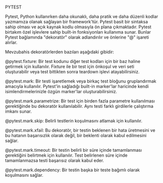 PYTEST

Pytest, Python kullanırken daha okunaklı, daha pratik ve daha düzenli kodlar yazmamıza olanak sağlayan bir framework'tür. Pytest basit bir sintaksa sahip olması ve açık kaynak kodlu olmasıyla ön plana çıkmaktadır.
Pytest birtakım özel işlevlere sahip built-in fonksiyonları kullanıma sunar. Bunlar Pytest bağlamında "dekoratör" olarak adlandırılır ve önlerine "@" işareti alırlar.

Mevzubahis dekoratörlerden bazıları aşağıdaki gibidir:

@pytest.fixture: Bir test kodunu diğer test kodları için bir baz haline getirmek için kullanılır. Fixture ile bir test için önkoşul ve veri seti oluşturabilir veya test bittikten sonra teardown işlevi atayabilirsiniz.

@pytest.mark: Bir testi işaretlemek veya birkaç test bloğunu gruplandırmak amacıyla kullanılır. Pytest'in sağladığı built-in marker'lar haricinde kendi isimlendirmelerinizle özgün marker'lar oluşturabilirsiniz.

@pytest.mark.parametrize: Bir test için birden fazla parametre kullanılması gerektiğinde bu dekoratör kullanılabilir. Aynı testi farklı girdilerle çalıştırma imkanı sunar.

@pytest.mark.skip: Belirli testlerin koşulmasını atlamak için kullanılır.

@pytest.mark.xfail: Bu dekoratör, bir testin beklenen bir hata üretmesini ve bu hatanın başarısızlık olarak değil, bir beklenti olarak kabul edilmesini sağlar.

@pytest.mark.timeout: Bir testin belirli bir süre içinde tamamlanması gerektiğini belirtmek için kullanılır. Test belirlenen süre içinde tamamlanmazsa testi başarısız olarak kabul eder.

@pytest.mark.dependency: Bir testin başka bir teste bağımlı olarak koşulmasını sağlar.
